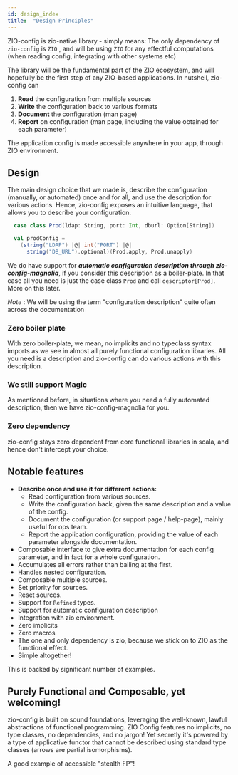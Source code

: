 ```yaml
---
id: design_index
title:  "Design Principles"
---
```


ZIO-config is zio-native library - simply means: 
The only dependency of `zio-config` is `ZIO` , and will be using `ZIO` for any effectful computations (when reading config, integrating with other systems etc)

The library will be the fundamental part of the ZIO ecosystem, and will hopefully be the first step of any ZIO-based applications.
In nutshell, zio-config can

1. **Read** the configuration from multiple sources
2. **Write** the configuration back to various formats
3. **Document** the configuration (man page)
4. **Report** on configuration (man page, including the value obtained for each parameter)

The application config is made accessible anywhere in your app, through ZIO environment.

## Design 

The main design choice that we made is, describe the configuration (manually, or automated) once and for all, and use the description for various actions.
Hence, zio-config exposes an intuitive language, that allows you to describe your configuration.

```scala
  case class Prod(ldap: String, port: Int, dburl: Option[String])

  val prodConfig =
    (string("LDAP") |@| int("PORT") |@|
      string("DB_URL").optional)(Prod.apply, Prod.unapply)

```

We do have support for **_automatic configuration description through zio-config-magnolia_**, if you consider this description as a boiler-plate.
In that case all you need is just the case class `Prod` and call `descriptor[Prod]`. 
More on this later.

_Note_ : We will be using the term "configuration description" quite often across the documentation

### Zero boiler plate
With zero boiler-plate, we mean, no implicits and no typeclass syntax imports as we see in almost all purely functional configuration libraries.
All you need is a description and zio-config can do various actions with this description.

### We still support Magic
As mentioned before, in situations where you need a fully automated description, then we have zio-config-magnolia for you.

### Zero dependency
zio-config stays zero dependent from core functional libraries in scala, and hence don't intercept your choice.

## Notable features

* **Describe once and use it for different actions:**
  - Read configuration from various sources.
  - Write the configuration back, given the same description and a value of the config.
  - Document the configuration (or support page / help-page), mainly useful for ops team.
  - Report the application configuration, providing the value of each parameter alongside documentation.
* Composable interface to give extra documentation for each config parameter, and in fact for a whole configuration.
* Accumulates all errors rather than bailing at the first.
* Handles nested configuration.
* Composable multiple sources.
* Set priority for sources.
* Reset sources.
* Support for `Refined` types.
* Support for automatic configuration description
* Integration with zio environment.
* Zero implicits
* Zero macros
* The one and only dependency is zio, because we stick on to ZIO as the functional effect.
* Simple altogether!

This is backed by significant number of examples.

## Purely Functional and Composable, yet welcoming!

zio-config is built on sound foundations, leveraging the well-known, lawful abstractions of functional programming.
ZIO Config features no implicits, no type classes, no dependencies, and no jargon!
Yet secretly it's powered by a type of applicative functor that cannot be described using standard type classes (arrows are partial isomorphisms).

A good example of accessible "stealth FP"!
